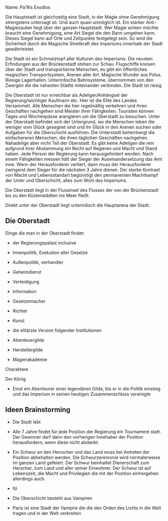 
Name: Pa'Ris Exodios

Die Hauptstadt ist gleichzeitig eine Stadt, in der Magie ohne Genehmigung strengstens untersagt ist. Und auch quasi unmöglich ist. Ein starker Anti-Magiezauber liegt über der ganzen Hauptstadt. Wer Magie wirken möchte braucht eine Genehmigung, eine Art Siegel die den Bann umgehen kann. Dieses Siegel kann auf Orte und Zeitpunkte festgelegt sein. So wird die Sicherheit durch die Magische Streitkraft des Imperiums innerhalb der Stadt gewährleistet.

Die Stadt ist ein Schmelztopf aller Kulturen des Imperiums. Die neusten Erfindungen aus der Brückenstadt stehen zur Schau. Flugschiffe kreisen über der Stadt und transportierne Menschen, es gibt ein öffentliches magischen Transportsystem, Arenen aller Art. Magische Wunder aus Polus. Riesige Lagerhallen. Unterirdische Bahnsysteme, übernommen von den Zwergen die die nahesten Städte miteinander verbinden. Die Stadt ist riesig

Die Oberstadt ist nur erreichbar als Adeliger/Anhängsel der Regierung/wichtiger Kaufmann etc. Hier ist die Elite des Landes Versammelt. Alle Menschen die hier regelmäßig verkehren und ihren Geschäften nachgehen sind Meister ihrer Fähigkeiten. Touristen können Tages und Wochenpässe arangieren um die Oberstadt zu besuchen. Unter der Oberstadt befindet sich der Untergrund, wo die Menschen leben die weniger vom Glück gesegnet sind und ihr Glück in den Arenen suchen oder Aufgaben für die Oberschicht ausführen. Die Unterstadt beherrbergt die einfachereren Menschen, die ihren täglichen Geschäften nachgehen. Nahadelige aber nicht Teil der Oberstadt. Es gibt keine Adeligen die rein aufgrund ihrer Abstammung ein Recht auf Regieren und Macht und Stand haben. Jede Person der Regierung kann herausgefordert werden. Nach einem Fähigkeiten messen hält der Sieger der Auseinandersetzung das Amt inne. Wenn der Herausforderer verliert, dann muss der Herausforderer zwingend dem Sieger für die nächsten 3 Jahre dienen. Der starke Kontrast von Macht und Lebensstandart begünstigt den permanenten Machtkampf der Unter und Oberschicht, alles zum Wohl des Imperiums.

Die Oberstadt liegt in der Flussinsel des Flusses der von der Brückenstadt bis zu den Küstenstädten ins Meer fließt.

Direkt unter der Oberstadt liegt unterirdisch die Hauptarena der Stadt.

## Die Oberstadt

Dinge die man in der Oberstadt findet:

- der Regierungspalast inclusive
    

- Innenpolitik, Exekution aller Gesetze
    
- Außenpolitik, verhandler
    
- Geheimdienst
    
- Verteidigung
    
- Information
    
- Gesetzemacher
    
- Richter
    
- Kunst
    

- die elitärste Version folgender Institutionen
    

- Abenteuergilde
    
- Herstellergilde
    
- Magierakademie
    

  

Charaktere

Der König

- Einst ein Abenteurer einer legendären Gilde, bis er in die Politik einstieg und das Imperium in seinen heutigen Zusammenschluss vereinigte
    

## Ideen Brainstorming

- Die Stadt lebt
    
- Alle 7 Jahre findet für jede Position der Regierung ein Tournament statt. Der Gewinner darf dann den vorherigen Innehaber der Position herausfordern, wenn diese nicht abdankt.
    
- Ein Schwur an den Herrscher und das Land muss bei Antreten der Position abhehalten werden. Die Schwurzeremonie wird normalerweise im ganzen Land gefeiert. Der Schwur beinhaltet Dienerschaft zum Herscher, zum Land und aller seiner Einwohner. Der Schwur ist auf Lebenszeit, die Macht und Privilegien die mit der Position einhergehen allerdings auch.
    
- fd
    
- Die Oberschicht besteht aus Vampiren
    
- Paris ist eine Stadt der Vampire die die den Orden des Lichts in die Welt tragen und in der Welt verbreiten